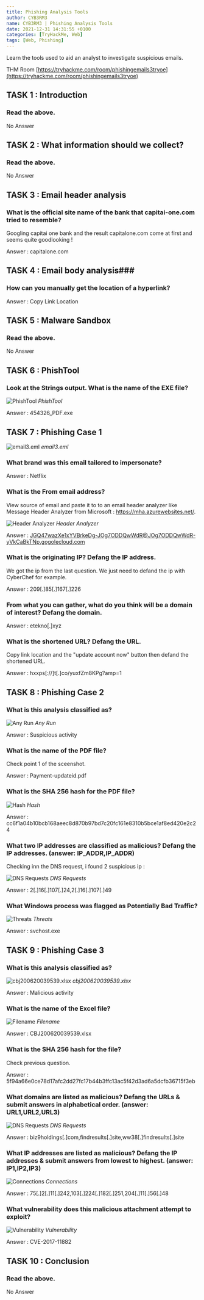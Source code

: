 ```yaml
---
title: Phishing Analysis Tools  
author: CYB3RM3
name: CYB3RM3 | Phishing Analysis Tools
date: 2021-12-31 14:31:55 +0100
categories: [TryHackMe, Web]
tags: [Web, Phishing]
---
```


Learn the tools used to aid an analyst to investigate suspicious emails. 

THM Room [https://tryhackme.com/room/phishingemails3tryoe](https://tryhackme.com/room/phishingemails3tryoe)


## TASK 1 : Introduction
### Read the above. 
No Answer

## TASK 2 : What information should we collect? 
### Read the above. 
No Answer

## TASK 3 : Email header analysis 
###  What is the official site name of the bank that capitai-one.com tried to resemble?
Googling capitai one bank and the result capitalone.com come at first and seems quite goodlooking !

Answer : capitalone.com

## TASK 4 : Email body analysis### ###  
### How can you manually get the location of a hyperlink? 
Answer : Copy Link Location

## TASK 5 : Malware Sandbox
### Read the above. 
No Answer

## TASK 6 : PhishTool 
###  Look at the Strings output. What is the name of the EXE file?

![PhishTool](/images/thm/phishingemails3tryoe/phishingemails3tryoe_1.png)
_PhishTool_

Answer : 454326_PDF.exe

## TASK 7 : Phishing Case 1 

![email3.eml](/images/thm/phishingemails3tryoe/phishingemails3tryoe_2.png)
_email3.eml_

### What brand was this email tailored to impersonate?
Answer : Netflix

### What is the From email address?
View source of email and paste it to to an email header analyzer like Message Header Analyzer from Microsoft : <https://mha.azurewebsites.net/>.

![Header Analyzer](/images/thm/phishingemails3tryoe/phishingemails3tryoe_3.png)
_Header Analyzer_

Answer : JGQ47wazXe1xYVBrkeDg-JOg7ODDQwWdR@JOg7ODDQwWdR-yVkCaBkTNp.gogolecloud.com

### What is the originating IP? Defang the IP address.  
We got the ip from the last question. We just need to defand the ip with CyberChef for example.

Answer : 209[.]85[.]167[.]226

### From what you can gather, what do you think will be a domain of interest? Defang the domain.
Answer : etekno[.]xyz

### What is the shortened URL? Defang the URL.
Copy link location and the "update account now" button then defand the shortened URL.

Answer : hxxps[://]t[.]co/yuxfZm8KPg?amp=1

## TASK 8 : Phishing Case 2 
###  What is this analysis classified as?

![Any Run](/images/thm/phishingemails3tryoe/phishingemails3tryoe_4.png)
_Any Run_

Answer : Suspicious activity

### What is the name of the PDF file?
Check point 1 of the sceenshot.

Answer : Payment-updateid.pdf

### What is the SHA 256 hash for the PDF file?

![Hash](/images/thm/phishingemails3tryoe/phishingemails3tryoe_5.png)
_Hash_

Answer : cc6f1a04b10bcb168aeec8d870b97bd7c20fc161e8310b5bce1af8ed420e2c24

### What two IP addresses are classified as malicious? Defang the IP addresses. (answer: IP_ADDR,IP_ADDR)
Checking inn the DNS request, i found 2 suspicious ip :

![DNS Requests](/images/thm/phishingemails3tryoe/phishingemails3tryoe_6.png)
_DNS Requests_

Answer : 2[.]16[.]107[.]24,2[.]16[.]107[.]49

### What Windows process was flagged as Potentially Bad Traffic?

![Threats](/images/thm/phishingemails3tryoe/phishingemails3tryoe_7.png)
_Threats_

Answer : svchost.exe

## TASK 9 : Phishing Case 3


###  What is this analysis classified as?

![cbj200620039539.xlsx](/images/thm/phishingemails3tryoe/phishingemails3tryoe_8.png)
_cbj200620039539.xlsx_

Answer :  Malicious activity

### What is the name of the Excel file?

![Filename](/images/thm/phishingemails3tryoe/phishingemails3tryoe_9.png)
_Filename_

Answer : CBJ200620039539.xlsx

### What is the SHA 256 hash for the file?
Check previous question.

Answer : 5f94a66e0ce78d17afc2dd27fc17b44b3ffc13ac5f42d3ad6a5dcfb36715f3eb

### What domains are listed as malicious? Defang the URLs & submit answers in alphabetical order. (answer: URL1,URL2,URL3)

![DNS Requests](/images/thm/phishingemails3tryoe/phishingemails3tryoe_10.png)
_DNS Requests_

Answer : biz9holdings[.]com,findresults[.]site,ww38[.]findresults[.]site

### What IP addresses are listed as malicious? Defang the IP addresses & submit answers from lowest to highest. (answer: IP1,IP2,IP3)

![Connections](/images/thm/phishingemails3tryoe/phishingemails3tryoe_11.png)
_Connections_

Answer : 75[.]2[.]11[.]242,103[.]224[.]182[.]251,204[.]11[.]56[.]48

### What vulnerability does this malicious attachment attempt to exploit?

![Vulnerability](/images/thm/phishingemails3tryoe/phishingemails3tryoe_12.png)
_Vulnerability_

Answer : CVE-2017-11882

## TASK 10 : Conclusion
### Read the above. 
No Answer